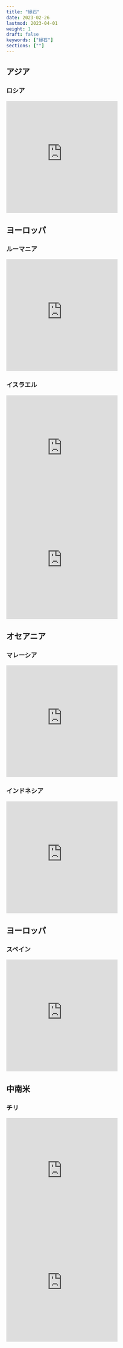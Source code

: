 ```yaml
---
title: "縁石"
date: 2023-02-26
lastmod: 2023-04-01
weight: 1
draft: false
keywords: ["縁石"]
sections: [""]
---
```


## アジア

### ロシア

<div class="googlemap-if">
<iframe src="https://www.google.com/maps/embed?pb=!4v1679574204637!6m8!1m7!1sDJ1z3bpOkteyayBuvEBdDg!2m2!1d63.20508617982585!2d75.4693365969313!3f269.93588402924445!4f-5.097202618980646!5f3.3244282257307107" width="295" height="295" style="border:0;" allowfullscreen="" loading="lazy" referrerpolicy="no-referrer-when-downgrade"></iframe>
</div>


## ヨーロッパ

### ルーマニア

<div class="googlemap-if">
<iframe src="https://www.google.com/maps/embed?pb=!4v1680050839327!6m8!1m7!1sZqqZuLDmKpPoimQWICgrqw!2m2!1d45.88148316556992!2d22.90215171255834!3f253.78113180738174!4f-10.72446694525705!5f2.619813672901139" width="295" height="295" style="border:0;" allowfullscreen="" loading="lazy" referrerpolicy="no-referrer-when-downgrade"></iframe>
</div>

### イスラエル
<div class="googlemap-if">
<iframe src="https://www.google.com/maps/embed?pb=!4v1677459240601!6m8!1m7!1sKzaNL2gPLfulmYdj5Ttfng!2m2!1d32.07251829005475!2d34.76466352452803!3f131.69542916217296!4f-23.314093966316065!5f1.955654522822012" width="295" height="295" style="border:0;" allowfullscreen="" loading="lazy" referrerpolicy="no-referrer-when-downgrade"></iframe>
<iframe src="https://www.google.com/maps/embed?pb=!4v1677459295522!6m8!1m7!1sHcN3Is61HIY8SESfJrlalA!2m2!1d32.07260367095928!2d34.76578981940682!3f64.88275511539939!4f-11.880128793571245!5f3.325193203789971" width="295" height="295" style="border:0;" allowfullscreen="" loading="lazy" referrerpolicy="no-referrer-when-downgrade"></iframe>
</div>

## オセアニア
### マレーシア

<div class="googlemap-if">
<iframe src="https://www.google.com/maps/embed?pb=!4v1678982102995!6m8!1m7!1sSWzvX-HEgjmxUa3s3lOhSA!2m2!1d4.584497761922738!2d101.089424990198!3f43.5691182714932!4f-13.340862379883617!5f3.1927166366301285" width="295" height="295" style="border:0;" allowfullscreen="" loading="lazy" referrerpolicy="no-referrer-when-downgrade"></iframe>
</div>

### インドネシア
<div class="googlemap-if">
<iframe src="https://www.google.com/maps/embed?pb=!4v1677409059457!6m8!1m7!1scdQImoXZMPtZb3IkBlfd6g!2m2!1d-5.136744719452558!2d119.4391749107647!3f2.605017825440939!4f-21.634927120503434!5f2.302769238395383" width="295" height="295" style="border:0;" allowfullscreen="" loading="lazy" referrerpolicy="no-referrer-when-downgrade"></iframe>
</div>

## ヨーロッパ
### スペイン

<div class="googlemap-if">
<iframe src="https://www.google.com/maps/embed?pb=!4v1677856733818!6m8!1m7!1sqGqgmNfR3zaAGBMr4uEuIA!2m2!1d40.45455325707371!2d-3.713051843900113!3f109.94659397354023!4f-15.094667577743238!5f2.7209280147863466" width="295" height="295" style="border:0;" allowfullscreen="" loading="lazy" referrerpolicy="no-referrer-when-downgrade"></iframe>
</div>

## 中南米
### チリ
<div class="googlemap-if">
<iframe src="https://www.google.com/maps/embed?pb=!4v1677410294200!6m8!1m7!1sMQ0VSbKspCmlQ9FwZDGDkA!2m2!1d-33.4446504186324!2d-70.64709028781805!3f224.1011696135387!4f-19.36013259365552!5f3.16005151564223" width="295" height="295" style="border:0;" allowfullscreen="" loading="lazy" referrerpolicy="no-referrer-when-downgrade"></iframe>

<iframe src="https://www.google.com/maps/embed?pb=!4v1677410495907!6m8!1m7!1sVNgRlaaSXItL-CMyWHvEAA!2m2!1d-33.44723199744792!2d-70.6499485895562!3f114.59467420090476!4f-12.840660728754813!5f3.249623459753476" width="295" height="295" style="border:0;" allowfullscreen="" loading="lazy" referrerpolicy="no-referrer-when-downgrade"></iframe>
</div>